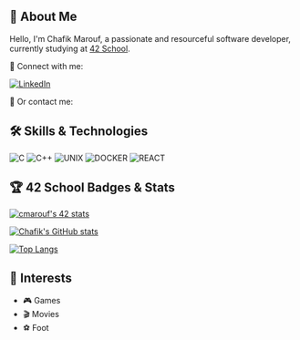 ## 🚀 About Me

Hello, I'm Chafik Marouf, a passionate and resourceful software developer, currently studying at [42 School](https://www.42.fr/).

🔗 Connect with me:

[![LinkedIn](https://img.shields.io/badge/LinkedIn-0077B5?style=for-the-badge&logo=linkedin&logoColor=white)](https://www.linkedin.com/in/marouf-chafik/)

🔗 Or contact me:


## 🛠️ Skills & Technologies

![C](https://img.shields.io/badge/C-%2300599C.svg?style=for-the-badge&logo=c&logoColor=white)
![C++](https://img.shields.io/badge/C++-%2300599C.svg?style=for-the-badge&logo=c%2B%2B&logoColor=white)
![UNIX](https://img.shields.io/badge/Ubuntu-E95420?style=for-the-badge&logo=ubuntu&logoColor=white)
![DOCKER](https://img.shields.io/badge/Docker-2CA5E0?style=for-the-badge&logo=docker&logoColor=white)
![REACT](https://img.shields.io/badge/React-20232A?style=for-the-badge&logo=react&logoColor=61DAFB)

## 🏆 42 School Badges & Stats

[![cmarouf's 42 stats](https://badge42.vercel.app/api/v2/cl180kfgf000609l6w6dcu0bo/stats?cursusId=21&coalitionId=48)](https://github.com/JaeSeoKim/badge42)

[![Chafik's GitHub stats](https://github-readme-stats.vercel.app/api?username=C-Chafik&show_icons=true&theme=radical)](https://github.com/anuraghazra/github-readme-stats)

[![Top Langs](https://github-readme-stats.vercel.app/api/top-langs/?username=C-Chafik&layout=compact&theme=radical)](https://github.com/anuraghazra/github-readme-stats)

## 🎯 Interests
- 🎮 Games
- 🎬 Movies
- ⚽ Foot
